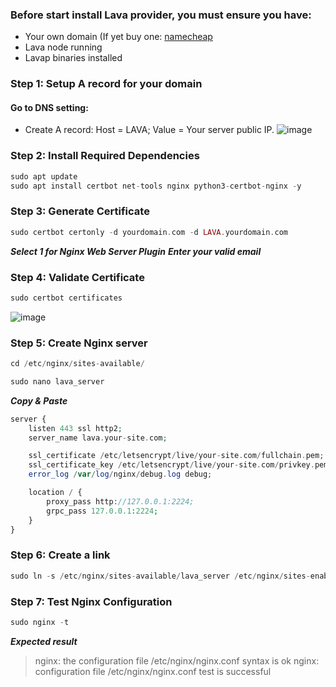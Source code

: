 ### Before start install Lava provider, you must ensure you have:
* Your own domain (If yet buy one: [namecheap](https://www.namecheap.com/)
* Lava node running
* Lavap binaries installed
### Step 1: Setup A record for your domain

#### Go to DNS setting:
* Create A record: Host = LAVA; Value = Your server public IP.
![image](https://github.com/vnbnode/VNBnode-Guides/assets/128967122/91f04293-70d9-4b87-9f8b-66808ce1940a)
### Step 2: Install Required Dependencies
```php
sudo apt update
sudo apt install certbot net-tools nginx python3-certbot-nginx -y
```
### Step 3: Generate Certificate
```php
sudo certbot certonly -d yourdomain.com -d LAVA.yourdomain.com
```
***Select 1 for Nginx Web Server Plugin***
***Enter your valid email***
### Step 4: Validate Certificate
```php
sudo certbot certificates
```
![image](https://github.com/vnbnode/VNBnode-Guides/assets/128967122/daaf691f-8ed4-46f2-b22d-563176743bee)
### Step 5: Create Nginx server
```php
cd /etc/nginx/sites-available/
```
```php
sudo nano lava_server
```
***Copy & Paste***
```php
server {
    listen 443 ssl http2;
    server_name lava.your-site.com;

    ssl_certificate /etc/letsencrypt/live/your-site.com/fullchain.pem;
    ssl_certificate_key /etc/letsencrypt/live/your-site.com/privkey.pem;
    error_log /var/log/nginx/debug.log debug;

    location / {
        proxy_pass http://127.0.0.1:2224;
        grpc_pass 127.0.0.1:2224;
    }
}
```
### Step 6: Create a link
```php
sudo ln -s /etc/nginx/sites-available/lava_server /etc/nginx/sites-enabled/lava_server
```
### Step 7: Test Nginx Configuration
```php
sudo nginx -t
```
***Expected result***
> nginx: the configuration file /etc/nginx/nginx.conf syntax is ok
> nginx: configuration file /etc/nginx/nginx.conf test is successful
